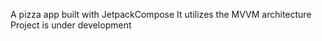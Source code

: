 A pizza app built with JetpackCompose
It utilizes the MVVM architecture
Project is under development
